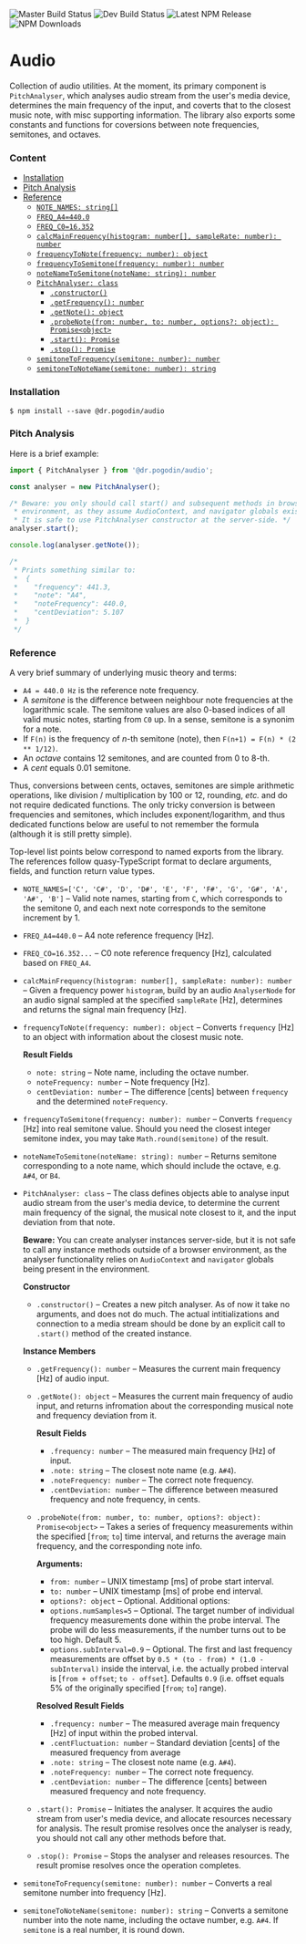 ![Master Build Status](https://img.shields.io/circleci/project/github/birdofpreyru/audio/master.svg?label=master)
![Dev Build Status](https://img.shields.io/circleci/project/github/birdofpreyru/audio/develop.svg?label=develop)
![Latest NPM Release](https://img.shields.io/npm/v/@dr.pogodin/audio.svg)
![NPM Downloads](https://img.shields.io/npm/dm/@dr.pogodin/audio.svg)

# Audio

Collection of audio utilities. At the moment, its primary component is
`PitchAnalyser`, which analyses audio stream from the user's media device,
determines the main frequency of the input, and coverts that to the closest
music note, with misc supporting information. The library also exports some
constants and functions for coversions between note frequencies, semitones,
and octaves.

### Content
- [Installation](#installation)
- [Pitch Analysis](#pitch-analysis)
- [Reference](#reference)
  - [`NOTE_NAMES: string[]`](#note-names)
  - [`FREQ_A4=440.0`](#freq-a4)
  - [`FREQ_C0=16.352`](#freq-c0)
  - [`calcMainFrequency(histogram: number[], sampleRate: number): number`](#calcMainFrequency)
  - [`frequencyToNote(frequency: number): object`](#frequencyToNote)
  - [`frequencyToSemitone(frequency: number): number`](#frequencyToSemitone)
  - [`noteNameToSemitone(noteName: string): number`](#noteNameToSemitone)
  - [`PitchAnalyser: class`](#PitchAnalyser)
    - [`.constructor()`](#PitchAnalyser-constructor)
    - [`.getFrequency(): number`](#PitchAnalyser-getFrequency)
    - [`.getNote(): object`](#PitchAnalyser-getNote)
    - [`.probeNote(from: number, to: number, options?: object): Promise<object>`](#PitchAnalyser-probeNote)
    - [`.start(): Promise`](#PitchAnalyser-start)
    - [`.stop(): Promise`](#PitchAnalyser-stop)
  - [`semitoneToFrequency(semitone: number): number`](#semitoneToFrequency)
  - [`semitoneToNoteName(semitone: number): string`](#semitoneToNoteName)

### Installation

```
$ npm install --save @dr.pogodin/audio
```

### Pitch Analysis

Here is a brief example:
```js
import { PitchAnalyser } from '@dr.pogodin/audio';

const analyser = new PitchAnalyser();

/* Beware: you only should call start() and subsequent methods in browser
 * environment, as they assume AudioContext, and navigator globals exist.
 * It is safe to use PitchAnalyser constructor at the server-side. */
analyser.start();

console.log(analyser.getNote());

/*
 * Prints something similar to:
 *  {
 *    "frequency": 441.3,
 *    "note": "A4",
 *    "noteFrequency": 440.0,
 *    "centDeviation": 5.107
 *  }
 */
```

### Reference

A very brief summary of underlying music theory and terms:
- `A4 = 440.0 Hz` is the reference note frequency.
- A _semitone_ is the difference between neighbour note frequencies at
  the logarithmic scale. The semitone values are also 0-based indices of all
  valid music notes, starting from `C0` up. In a sense, semitone is a synonim
  for a note.
- If `F(n)` is the frequency of _n_-th semitone (note), then
  `F(n+1) = F(n) * (2 ** 1/12)`.
- An _octave_ contains 12 semitones, and are counted from 0 to 8-th.
- A _cent_ equals 0.01 semitone.

Thus, conversions between cents, octaves, semitones are simple arithmetic
operations, like division / multiplication by 100 or 12, rounding, _etc._
and do not require dedicated functions. The only tricky conversion is between
frequencies and semitones, which includes exponent/logarithm, and thus
dedicated functions below are useful to not remember the formula
(although it is still pretty simple).

Top-level list points below correspond to named exports from the library.
The references follow quasy-TypeScript format to declare arguments, fields,
and function return value types.

- <a name="note-names"></a>
  `NOTE_NAMES=['C', 'C#', 'D', 'D#', 'E', 'F', 'F#', 'G', 'G#', 'A', 'A#', 'B']`
  &ndash; Valid note names, starting from `C`, which corresponds to the semitone
  0, and each next note corresponds to the semitone increment by 1.

- <a name="freq-a4"></a>
  `FREQ_A4=440.0` &ndash; A4 note reference frequency [Hz].

- <a name="freq-c0"></a>
  `FREQ_CO=16.352...` &ndash; C0 note reference frequency [Hz], calculated based
  on `FREQ_A4`.

- <a name="calcMainFrequency"></a>
  `calcMainFrequency(histogram: number[], sampleRate: number): number` &ndash;
  Given a frequency power `histogram`, build by an audio `AnalyserNode` for an
  audio signal sampled at the specified `sampleRate` [Hz], determines and
  returns the signal main frequency [Hz].

- <a name="frequencyToNote"></a>
  `frequencyToNote(frequency: number): object` &ndash; Converts `frequency` [Hz]
  to an object with information about the closest music note.

  **Result Fields**
  - `note: string` &ndash; Note name, including the octave number.
  - `noteFrequency: number` &ndash; Note frequency [Hz].
  - `centDeviation: number` &ndash; The difference [cents] between `frequency`
    and the determined `noteFrequency`.

- <a name="frequencyToSemitone"></a>
  `frequencyToSemitone(frequency: number): number` &ndash; Converts `frequency`
  [Hz] into real semitone value. Should you need the closest integer semitone
  index, you may take `Math.round(semitone)` of the result.

- <a name="noteNameToSemitone"></a>
  `noteNameToSemitone(noteName: string): number` &ndash; Returns semitone
  corresponding to a note name, which should include the octave, e.g. `A#4`,
  or `B4`.

- <a name="PitchAnalyser"></a>
  `PitchAnalyser: class` &ndash; The class defines objects able to analyse
  input audio stream from the user's media device, to determine the current
  main frequency of the signal, the musical note closest to it, and the input
  deviation from that note.

  **Beware:** You can create analyser instances server-side, but it is not safe
  to call any instance methods outside of a browser environment, as the analyser
  functionality relies on `AudioContext` and `navigator` globals being present
  in the environment.

  **Constructor**
  - <a name="PitchAnalyser-constructor"></a>
    `.constructor()` &ndash; Creates a new pitch analyser. As of now it take no
    arguments, and does not do much. The actual intitializations and connection
    to a media stream should be done by an explicit call to `.start()` method of
    the created instance.
  
  **Instance Members**

  - <a name="PitchAnalyser-getFrequency"></a>
    `.getFrequency(): number` &ndash; Measures the current main
    frequency [Hz] of audio input.

  - <a name="PitchAnalyser-getNote"></a>
    `.getNote(): object` &ndash; Measures the current main frequency
    of audio input, and returns infromation about the corresponding musical
    note and frequency deviation from it.
    
    **Result Fields**
    - `.frequency: number` &ndash; The measured main frequency [Hz] of input.
    - `.note: string` &ndash; The closest note name (e.g. `A#4`).
    - `.noteFrequency: number` &ndash; The correct note frequency.
    - `.centDeviation: number` &ndash; The difference between measured
      frequency and note frequency, in cents.

  - <a name="PitchAnalyser-probeNote"></a>
    `.probeNote(from: number, to: number, options?: object): Promise<object>`
    &ndash; Takes a series of
    frequency measurements within the specified [`from`; `to`] time interval,
    and returns the average main frequency, and the corresponding note info.
    
    **Arguments:**
    - `from: number` &ndash; UNIX timestamp [ms] of probe start interval.
    - `to: number` &ndash; UNIX timestamp [ms] of probe end interval.
    - `options?: object` &ndash; Optional. Additional options:
    - `options.numSamples=5` &ndash; Optional. The target number of individual
      frequency measurements done within the probe interval. The probe will do
      less measurements, if the number turns out to be too high. Default 5.
    - `options.subInterval=0.9` &ndash; Optional. The first and last frequency
      measurements are offset by `0.5 * (to - from) * (1.0 - subInterval)`
      inside the interval, i.e. the actually probed interval is
      [`from + offset`; `to - offset`]. Defaults `0.9` (i.e. offset equals 5%
      of the originally specified [`from`; `to`] range).

    **Resolved Result Fields**
    - `.frequency: number` &ndash; The measured average main frequency [Hz] of
      input within the probed interval.
    - `.centFluctuation: number` &ndash; Standard deviation [cents] of
      the measured frequency from average
    - `.note: string` &ndash; The closest note name (e.g. `A#4`).
    - `.noteFrequency: number` &ndash; The correct note frequency.
    - `.centDeviation: number` &ndash; The difference [cents] between measured
      frequency and note frequency.

  - <a name="PitchAnalyser-start"></a>
    `.start(): Promise` &ndash; Initiates the analyser. It acquires
    the audio stream from user's media device, and allocate resources necessary
    for analysis. The result promise resolves once the analyser is ready,
    you should not call any other methods before that.
  - <a name="PitchAnalyser-stop"></a>
    `.stop(): Promise` &ndash; Stops the analyser and releases resources.
    The result promise resolves once the operation completes.

- <a name="semitoneToFrequency"></a>
  `semitoneToFrequency(semitone: number): number` &ndash; Converts a real
  semitone number into frequency [Hz].
- <a name="semitoneToNoteName"></a>
  `semitoneToNoteName(semitone: number): string` &ndash; Converts a semitone
  number into the note name, including the octave number, e.g. `A#4`.
  If `semitone` is a real number, it is round down.

